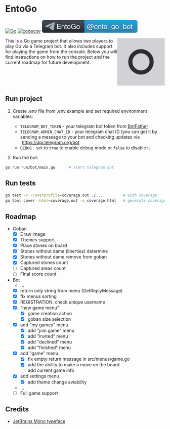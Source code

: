# EntoGo

[![Go](https://github.com/parkhomenko-pp/go-telegram-bot/actions/workflows/go.yml/badge.svg?branch=master)](https://github.com/parkhomenko-pp/go-telegram-bot/actions/workflows/go.yml?query=branch:master)
[![codecov](https://codecov.io/github/parkhomenko-pp/ento-go/graph/badge.svg?token=XRDZ7Q1XRC)](https://codecov.io/github/parkhomenko-pp/ento-go)
[![Telegram Bot](.github/preview/tg-badge.svg)](https://t.me/ento_go_bot)

<img src=".github/preview/icon.png" align="right" width=150 height=150/>

This is a Go game project that allows two players to play Go via a Telegram bot. It also includes support for playing the game from the console. Below you will find instructions on how to run the project and the current roadmap for future development.

<br><br><br>

## Run project

1. Create .env file from .env.example and set required environment variables:
   - `TELEGRAM_BOT_TOKEN` - your telegram bot token from [BotFather](https://t.me/BotFather)
   - `TELEGRAM_ADMIN_CHAT_ID` - your telegram chat ID (you can get it by sending a message to your bot and checking updates via `https://api.telegram.org/bot
   - `DEBUG` - set to `true` to enable debug mode or `false` to disable it

2. Run the bot:
```sh
go run run/bot/main.go      # start telegram bot
```

## Run tests
```sh
go test -v -coverprofile=coverage.out ./...         # with coverage
go tool cover -html=coverage.out -o coverage.html   # generate coverage report
```

## Roadmap
- Goban
  - [x] Draw image
  - [x] Themes support
  - [x] Place stones on board
  - [x] Stones without dame (liberties) determine
  - [x] Stones without dame remove from goban
  - [x] Captured stones count
  - [ ] Captured areas count
  - [ ] Final score count
- Bot
  - ...
  - [x] return only string from menu (GetReplyMessage)
  - [x] fix menus sorting
  - [x] REGISTRATION: check unique username
  - [x] "new game menu"
    - [x] game creation action
    - [x] goban size selection
  - [x] add "my games" menu
    - [x] add "join game" menu
    - [x] add "invited" menu
    - [x] add "declined" menu
    - [x] add "finished" menu
  - [x] add "game" menu
    - [x] fix empty return message in src/menus/game.go
    - [x] add the ability to make a move on the board
    - [ ] add current game info
  - [x] add settings menu
    - [x] add theme change aviability
  - ...
  - [ ] Full game support

## Credits
- [JetBrains Mono typeface](https://www.jetbrains.com/lp/mono/)
